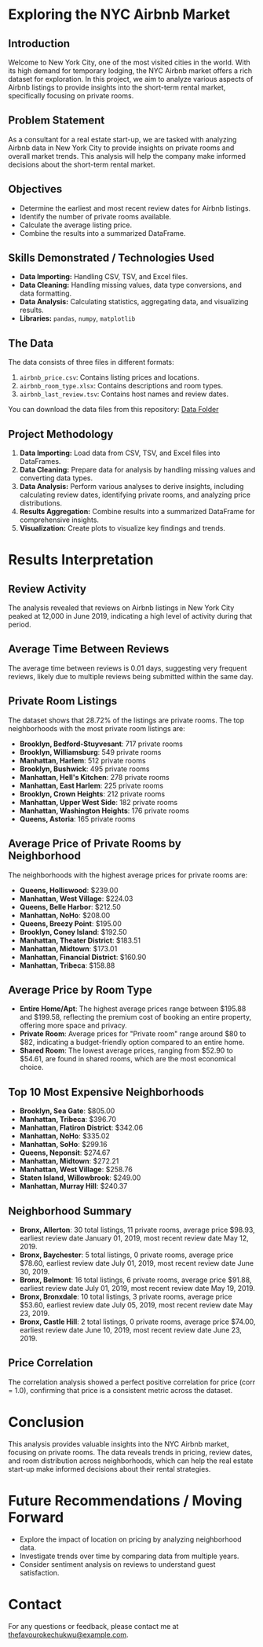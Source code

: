 # Exploring the NYC Airbnb Market

## Introduction
Welcome to New York City, one of the most visited cities in the world. With its high demand for temporary lodging, the NYC Airbnb market offers a rich dataset for exploration. In this project, we aim to analyze various aspects of Airbnb listings to provide insights into the short-term rental market, specifically focusing on private rooms.

## Problem Statement
As a consultant for a real estate start-up, we are tasked with analyzing Airbnb data in New York City to provide insights on private rooms and overall market trends. This analysis will help the company make informed decisions about the short-term rental market.

## Objectives
- Determine the earliest and most recent review dates for Airbnb listings.
- Identify the number of private rooms available.
- Calculate the average listing price.
- Combine the results into a summarized DataFrame.

## Skills Demonstrated / Technologies Used
- **Data Importing:** Handling CSV, TSV, and Excel files.
- **Data Cleaning:** Handling missing values, data type conversions, and data formatting.
- **Data Analysis:** Calculating statistics, aggregating data, and visualizing results.
- **Libraries:** `pandas`, `numpy`, `matplotlib`

## The Data
The data consists of three files in different formats:
1. `airbnb_price.csv`: Contains listing prices and locations.
2. `airbnb_room_type.xlsx`: Contains descriptions and room types.
3. `airbnb_last_review.tsv`: Contains host names and review dates.

You can download the data files from this repository: [Data Folder](./data)

## Project Methodology
1. **Data Importing:** Load data from CSV, TSV, and Excel files into DataFrames.
2. **Data Cleaning:** Prepare data for analysis by handling missing values and converting data types.
3. **Data Analysis:** Perform various analyses to derive insights, including calculating review dates, identifying private rooms, and analyzing price distributions.
4. **Results Aggregation:** Combine results into a summarized DataFrame for comprehensive insights.
5. **Visualization:** Create plots to visualize key findings and trends.

# Results Interpretation

## Review Activity
The analysis revealed that reviews on Airbnb listings in New York City peaked at 12,000 in June 2019, indicating a high level of activity during that period.

## Average Time Between Reviews
The average time between reviews is 0.01 days, suggesting very frequent reviews, likely due to multiple reviews being submitted within the same day.

## Private Room Listings
The dataset shows that 28.72% of the listings are private rooms. The top neighborhoods with the most private room listings are:

- **Brooklyn, Bedford-Stuyvesant**: 717 private rooms
- **Brooklyn, Williamsburg**: 549 private rooms
- **Manhattan, Harlem**: 512 private rooms
- **Brooklyn, Bushwick**: 495 private rooms
- **Manhattan, Hell's Kitchen**: 278 private rooms
- **Manhattan, East Harlem**: 225 private rooms
- **Brooklyn, Crown Heights**: 212 private rooms
- **Manhattan, Upper West Side**: 182 private rooms
- **Manhattan, Washington Heights**: 176 private rooms
- **Queens, Astoria**: 165 private rooms

## Average Price of Private Rooms by Neighborhood
The neighborhoods with the highest average prices for private rooms are:

- **Queens, Holliswood**: $239.00
- **Manhattan, West Village**: $224.03
- **Queens, Belle Harbor**: $212.50
- **Manhattan, NoHo**: $208.00
- **Queens, Breezy Point**: $195.00
- **Brooklyn, Coney Island**: $192.50
- **Manhattan, Theater District**: $183.51
- **Manhattan, Midtown**: $173.01
- **Manhattan, Financial District**: $160.90
- **Manhattan, Tribeca**: $158.88

## Average Price by Room Type
- **Entire Home/Apt**: The highest average prices range between $195.88 and $199.58, reflecting the premium cost of booking an entire property, offering more space and privacy.
- **Private Room**: Average prices for "Private room" range around $80 to $82, indicating a budget-friendly option compared to an entire home.
- **Shared Room**: The lowest average prices, ranging from $52.90 to $54.61, are found in shared rooms, which are the most economical choice.

## Top 10 Most Expensive Neighborhoods
- **Brooklyn, Sea Gate**: $805.00
- **Manhattan, Tribeca**: $396.70
- **Manhattan, Flatiron District**: $342.06
- **Manhattan, NoHo**: $335.02
- **Manhattan, SoHo**: $299.16
- **Queens, Neponsit**: $274.67
- **Manhattan, Midtown**: $272.21
- **Manhattan, West Village**: $258.76
- **Staten Island, Willowbrook**: $249.00
- **Manhattan, Murray Hill**: $240.37

## Neighborhood Summary
- **Bronx, Allerton**: 30 total listings, 11 private rooms, average price $98.93, earliest review date January 01, 2019, most recent review date May 12, 2019.
- **Bronx, Baychester**: 5 total listings, 0 private rooms, average price $78.60, earliest review date July 01, 2019, most recent review date June 30, 2019.
- **Bronx, Belmont**: 16 total listings, 6 private rooms, average price $91.88, earliest review date July 01, 2019, most recent review date May 19, 2019.
- **Bronx, Bronxdale**: 10 total listings, 3 private rooms, average price $53.60, earliest review date July 05, 2019, most recent review date May 23, 2019.
- **Bronx, Castle Hill**: 2 total listings, 0 private rooms, average price $74.00, earliest review date June 10, 2019, most recent review date June 23, 2019.

## Price Correlation
The correlation analysis showed a perfect positive correlation for price (corr = 1.0), confirming that price is a consistent metric across the dataset.

# Conclusion
This analysis provides valuable insights into the NYC Airbnb market, focusing on private rooms. The data reveals trends in pricing, review dates, and room distribution across neighborhoods, which can help the real estate start-up make informed decisions about their rental strategies.

# Future Recommendations / Moving Forward
- Explore the impact of location on pricing by analyzing neighborhood data.
- Investigate trends over time by comparing data from multiple years.
- Consider sentiment analysis on reviews to understand guest satisfaction.

# Contact
For any questions or feedback, please contact me at thefavourokechukwu@example.com.
